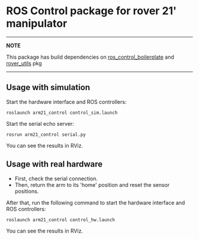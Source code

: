 # ROS Control package for rover 21' manipulator

---
**NOTE**

This package has build dependencies on [ros_control_boilerplate](https://github.com/PickNikRobotics/ros_control_boilerplate) and [rover_utils](https://github.com/burkap/rover_utils) pkg

---

## Usage with simulation

Start the hardware interface and ROS controllers:

```roslaunch arm21_control control_sim.launch``` 

Start the serial echo server:

```rosrun arm21_control serial.py```

You can see the results in RViz.

## Usage with real hardware

* First, check the serial connection.
* Then, return the arm to its 'home' position and reset the sensor positions. 

After that, run the following command to start the hardware interface and ROS controllers:

```roslaunch arm21_control control_hw.launch``` 

You can see the results in RViz.
